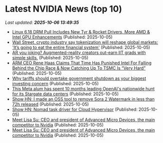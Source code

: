 # Latest NVIDIA News (top 10)
_Last updated: **2025-10-06 13:49:35**_

- [Linux 6.18 DRM Pull Includes New Tyr & Rocket Drivers, More AMD & Intel GPU Enhancements](https://www.phoronix.com/news/Linux-6.18-DRM) (Published: 2025-10-05)
- [Wall Street, crypto industry say tokenization will reshape global markets: 'It’s going to eat the entire financial system'](https://finance.yahoo.com/news/wall-street-crypto-industry-say-tokenization-will-reshape-global-markets-its-going-to-eat-the-entire-financial-system-133005463.html) (Published: 2025-10-05)
- [AR you joking? Augmented-reality creators out-earn IIT grads with simple skills.](https://www.livemint.com/industry/augmented-reality-snapchat-lenses-snapchat-stories-reels-youtube-shorts-creator-economy-india-11759644020451.html) (Published: 2025-10-05)
- [ARM CEO Rene Haas Claims That Time Has Punished Intel For Falling Behind the Chip Race & Now Catching Up To TSMC Is “Very Hard”](https://wccftech.com/arm-ceo-claims-time-has-punished-intel-for-falling-behind-the-chip-race/) (Published: 2025-10-05)
- [Why tariffs should overtake government shutdown as your biggest investing concern](https://finance.yahoo.com/news/why-tariffs-should-overtake-government-shutdown-as-your-biggest-investing-concern-123032647.html) (Published: 2025-10-05)
- [This Meta alum has spent 10 months leading OpenAI's nationwide hunt for its Stargate data centers](https://www.cnbc.com/2025/10/05/openai-stargate-data-center-buildout-infrastructure-lead-keith-heyde.html) (Published: 2025-10-05)
- [Show HN: I made an OSS tool to remove Sora 2 Watermark in less than 72h released](https://github.com/Kuberwastaken/sweeta) (Published: 2025-10-05)
- [Show HN: Nomad task driver for Cloud Hypervisor](https://github.com/volantvm/nomad-driver-ch) (Published: 2025-10-05)
- [Meet Lisa Su: CEO and president of Advanced Micro Devices, the main competitor to Nvidia](https://biztoc.com/x/ccf28a26f3aecc1a) (Published: 2025-10-05)
- [Meet Lisa Su: CEO and president of Advanced Micro Devices, the main competitor to Nvidia](https://www.businessinsider.com/meet-lisa-su-ceo-and-president-of-advanced-micro-device) (Published: 2025-10-05)

